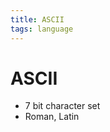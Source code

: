 ```yaml
---
title: ASCII
tags: language
---
```


# ASCII
- 7 bit character set
- Roman, Latin
































































































